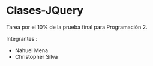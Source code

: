 # Clases-JQuery

Tarea por el 10% de la prueba final para Programación 2.

Integrantes :
- Nahuel Mena
- Christopher Silva
